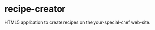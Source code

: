 recipe-creator
===============

HTML5 application to create recipes on the your-special-chef web-site.
